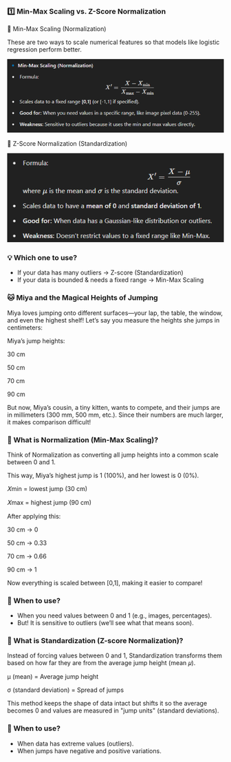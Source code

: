 ### 1️⃣ Min-Max Scaling vs. Z-Score Normalization
🔹 Min-Max Scaling (Normalization)

These are two ways to scale numerical features so that models like logistic regression perform better.

![](/images/image_2025-03-02_165335535.png)

🔹 Z-Score Normalization (Standardization)

![](/images/image_2025-03-02_165448912.png)

### 💡 Which one to use?

* If your data has many outliers → Z-score (Standardization)
* If your data is bounded & needs a fixed range → Min-Max Scaling

### 🐱 Miya and the Magical Heights of Jumping
Miya loves jumping onto different surfaces—your lap, the table, the window, and even the highest shelf! Let’s say you measure the heights she jumps in centimeters:

Miya’s jump heights:

30 cm 

50 cm

70 cm

90 cm

But now, Miya’s cousin, a tiny kitten, wants to compete, and their jumps are in millimeters (300 mm, 500 mm, etc.). Since their numbers are much larger, it makes comparison difficult!

###  📌 What is Normalization (Min-Max Scaling)?
Think of Normalization as converting all jump heights into a common scale between 0 and 1.

This way, Miya’s highest jump is 1 (100%), and her lowest is 0 (0%).

𝑋min = lowest jump (30 cm)

𝑋max = highest jump (90 cm)

After applying this:

30 cm → 0

50 cm → 0.33

70 cm → 0.66

90 cm → 1

Now everything is scaled between [0,1], making it easier to compare!

### 🐾 When to use?

* When you need values between 0 and 1 (e.g., images, percentages).
* But! It is sensitive to outliers (we’ll see what that means soon).

### 📌 What is Standardization (Z-score Normalization)?
Instead of forcing values between 0 and 1, Standardization transforms them based on how far they are from the average jump height (mean 𝜇).

μ (mean) = Average jump height

σ (standard deviation) = Spread of jumps

This method keeps the shape of data intact but shifts it so the average becomes 0 and values are measured in "jump units" (standard deviations).

### 🐾 When to use?

* When data has extreme values (outliers).
* When jumps have negative and positive variations.
